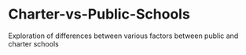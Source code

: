 # Charter-vs-Public-Schools
 Exploration of differences between various factors between public and charter schools 
